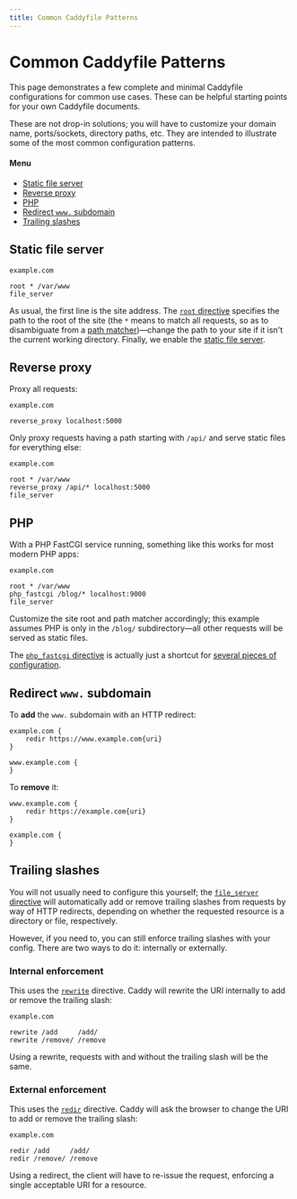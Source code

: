 ```yaml
---
title: Common Caddyfile Patterns
---
```


# Common Caddyfile Patterns

This page demonstrates a few complete and minimal Caddyfile configurations for common use cases. These can be helpful starting points for your own Caddyfile documents.

These are not drop-in solutions; you will have to customize your domain name, ports/sockets, directory paths, etc. They are intended to illustrate some of the most common configuration patterns.

#### Menu

- [Static file server](#static-file-server)
- [Reverse proxy](#reverse-proxy)
- [PHP](#php)
- [Redirect `www.` subdomain](#redirect-www-subdomain)
- [Trailing slashes](#trailing-slashes)


## Static file server

```caddy
example.com

root * /var/www
file_server
```

As usual, the first line is the site address. The [`root` directive](/docs/caddyfile/directives/root) specifies the path to the root of the site (the `*` means to match all requests, so as to disambiguate from a [path matcher](/docs/caddyfile/matchers#path-matchers))&mdash;change the path to your site if it isn't the current working directory. Finally, we enable the [static file server](/docs/caddyfile/directives/file_server).


## Reverse proxy

Proxy all requests:

```caddy
example.com

reverse_proxy localhost:5000
```

Only proxy requests having a path starting with `/api/` and serve static files for everything else:

```caddy
example.com

root * /var/www
reverse_proxy /api/* localhost:5000
file_server
```


## PHP

With a PHP FastCGI service running, something like this works for most modern PHP apps:

```caddy
example.com

root * /var/www
php_fastcgi /blog/* localhost:9000
file_server
```

Customize the site root and path matcher accordingly; this example assumes PHP is only in the `/blog/` subdirectory&mdash;all other requests will be served as static files.

The [`php_fastcgi` directive](/docs/caddyfile/directives/php_fastcgi) is actually just a shortcut for [several pieces of configuration](/docs/caddyfile/directives/php_fastcgi#expanded-form).


## Redirect `www.` subdomain

To **add** the `www.` subdomain with an HTTP redirect:

```caddy
example.com {
	redir https://www.example.com{uri}
}

www.example.com {
}
```


To **remove** it:

```caddy
www.example.com {
	redir https://example.com{uri}
}

example.com {
}
```


## Trailing slashes

You will not usually need to configure this yourself; the [`file_server` directive](/docs/caddyfile/directives/file_server) will automatically add or remove trailing slashes from requests by way of HTTP redirects, depending on whether the requested resource is a directory or file, respectively.

However, if you need to, you can still enforce trailing slashes with your config. There are two ways to do it: internally or externally.

### Internal enforcement

This uses the [`rewrite`](/docs/caddyfile/directives/rewrite) directive. Caddy will rewrite the URI internally to add or remove the trailing slash:

```caddy
example.com

rewrite /add     /add/
rewrite /remove/ /remove
```

Using a rewrite, requests with and without the trailing slash will be the same.


### External enforcement

This uses the [`redir`](/docs/caddyfile/directives/redir) directive. Caddy will ask the browser to change the URI to add or remove the trailing slash:

```caddy
example.com

redir /add     /add/
redir /remove/ /remove
```

Using a redirect, the client will have to re-issue the request, enforcing a single acceptable URI for a resource.
